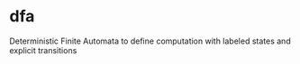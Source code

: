 # dfa
Deterministic Finite Automata to define computation with labeled states and explicit transitions
